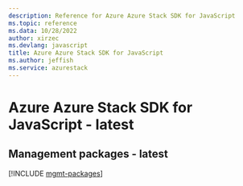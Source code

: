 ```yaml
---
description: Reference for Azure Azure Stack SDK for JavaScript
ms.topic: reference
ms.data: 10/28/2022
author: xirzec
ms.devlang: javascript
title: Azure Azure Stack SDK for JavaScript
ms.author: jeffish
ms.service: azurestack
---
```

# Azure Azure Stack SDK for JavaScript - latest

## Management packages - latest
[!INCLUDE [mgmt-packages](azure-stack-mgmt-index.md)]